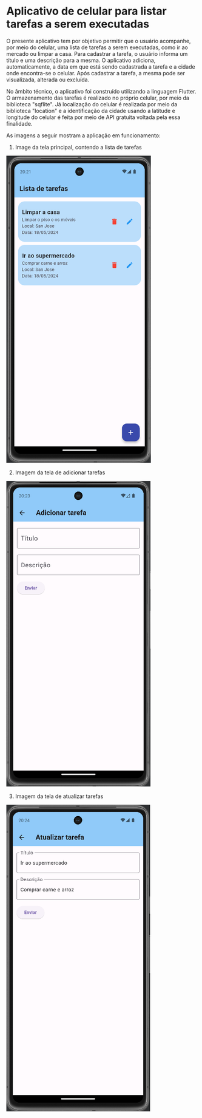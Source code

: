 # Aplicativo de celular para listar tarefas a serem executadas

O presente aplicativo tem por objetivo permitir que o usuário acompanhe, por meio do celular, uma lista de tarefas a serem executadas, como ir ao mercado ou limpar a casa. Para cadastrar a tarefa, o usuário informa um título e uma descrição para a mesma. O aplicativo adiciona, automaticamente, a data em que está sendo cadastrada a tarefa e a cidade onde encontra-se o celular. Após cadastrar a tarefa, a mesma pode ser visualizada, alterada ou excluída.

No âmbito técnico, o aplicativo foi construído utilizando a linguagem Flutter. O armazenamento das tarefas é realizado no próprio celular, por meio da biblioteca "sqflite". Já localização do celular é realizada por meio da biblioteca "location" e a identificação da cidade usando a latitude e longitude do celular é feita por meio de API gratuita voltada pela essa finalidade.

As imagens a seguir mostram a aplicação em funcionamento:

1. Image da tela principal, contendo a lista de tarefas

![Imagem 1](lista_tarefas_flutter1.PNG)

2. Imagem da tela de adicionar tarefas

![Imagem 1](lista_tarefas_flutter2.PNG)

3. Imagem da tela de atualizar tarefas

![Imagem 1](lista_tarefas_flutter3.PNG)
